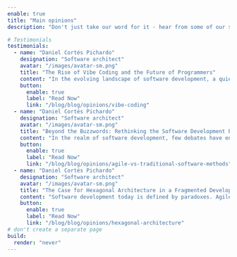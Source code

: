 ```yaml
---
enable: true
title: "Main opinions"
description: "Don't just take our word for it - hear from some of our satisfied users!  Check out some of our testimonials below to see what others are saying about Hugoplate."

# Testimonials
testimonials:
  - name: "Daniel Cortés Pichardo"
    designation: "Software architect"
    avatar: "/images/avatar-sm.png"
    title: "The Rise of Vibe Coding and the Future of Programmers"
    content: "In the evolving landscape of software development, a quiet but profound shift is taking place—one that may redefine what it means to be a programmer. The rise of *vibe coding* is signaling a new era where emotional flow, creativity, and intuition are becoming as central to coding as logic, syntax, and architecture. As AI systems increasingly automate low-level programming tasks and even participate in high-level design, the human role is transitioning from code producer to code conductor—a shift that aligns closely with the ethos of vibe coding"
    button:
      enable: true
      label: "Read Now"
      link: "/blog/blog/opinions/vibe-coding"
  - name: "Daniel Cortés Pichardo"
    designation: "Software architect"
    avatar: "/images/avatar-sm.png"
    title: "Beyond the Buzzwords: Rethinking the Software Development Process"
    content: "In the realm of software development, few debates have endured as long—or burned as fiercely—as the one between traditional methodologies and agile practices. For decades, the question of how best to build software has oscillated between rigor and flexibility, planning and iteration, structure and flow. Yet in 2025, this dichotomy feels increasingly obsolete."
    button:
      enable: true
      label: "Read Now"
      link: "/blog/blog/opinions/agile-vs-traditional-software-methods"
  - name: "Daniel Cortés Pichardo"
    designation: "Software architect"
    avatar: "/images/avatar-sm.png"
    title: "The Case for Hexagonal Architecture in a Fragmented Development World"
    content: "Software development today is defined by paradoxes. Agile vs. traditional. Monoliths vs. microservices. Speed vs. stability. Amidst these tensions, teams search for structures that scale, patterns that last, and architectures that do more than just survive change—they thrive in it. Enter Hexagonal Architecture, also known as Ports and Adapters."
    button:
      enable: true
      label: "Read Now"
      link: "/blog/blog/opinions/hexagonal-architecture"
# don't create a separate page
build:
  render: "never"
---
```

